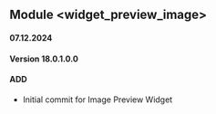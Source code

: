 ## Module <widget_preview_image>

#### 07.12.2024
#### Version 18.0.1.0.0
#### ADD

- Initial commit for Image Preview Widget
